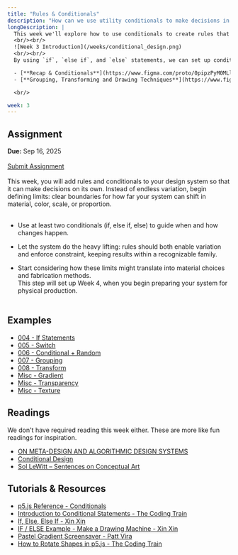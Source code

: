 ```yaml
---
title: "Rules & Conditionals"
description: "How can we use utility conditionals to make decisions in our code and create more complex behaviors?"
longDescription: |
  This week we'll explore how to use conditionals to create rules that help our code make decisions.
  <br/><br/>
  ![Week 3 Introduction](/weeks/conditional_design.png)
  <br/><br/>
  By using `if`, `else if`, and `else` statements, we can set up conditions that change how our sketches behave based on different inputs or states. This will allow us to create more dynamic and interactive designs.

  - [**Recap & Conditionals**](https://www.figma.com/proto/0pipzPyM0MLl3vMG4qLa0s/-Tech-A--Week-3?page-id=0%3A1&node-id=6005-52&viewport=118%2C5276%2C0.18&t=E0XZT9xnD8txGPd9-1&scaling=contain&content-scaling=fixed)
  - [**Grouping, Transforming and Drawing Techniques**](https://www.figma.com/proto/0pipzPyM0MLl3vMG4qLa0s/-Tech-A--Week-3?page-id=0%3A1&node-id=1-166&viewport=118%2C5276%2C0.18&t=E0XZT9xnD8txGPd9-1&scaling=contain&content-scaling=fixed)

  <br/>

week: 3
---
```


## Assignment

**Due:** Sep 16, 2025
<br/><br/>
<a class="btn-primary" href="https://forms.gle/Fev6UZQf8z8rzyUg9">Submit Assignment</a>
<br/><br/>
This week, you will add rules and conditionals to your design system so that it can make decisions on its own. Instead of endless variation, begin defining limits: clear boundaries for how far your system can shift in material, color, scale, or proportion.
<br/><br/>

- Use at least two conditionals (if, else if, else) to guide when and how changes happen.

- Let the system do the heavy lifting: rules should both enable variation and enforce constraint, keeping results within a recognizable family.

- Start considering how these limits might translate into material choices and fabrication methods.
  <br/>
  This step will set up Week 4, when you begin preparing your system for physical production.
  <br/><br/>

## Examples

- [004 - If Statements](https://editor.p5js.org/munusshih/sketches/bK-VxhYDn)
- [005 - Switch](https://editor.p5js.org/munusshih/sketches/qD80U-ha0)
- [006 - Conditional + Random](https://editor.p5js.org/munusshih/sketches/Cs-To8i4s)
- [007 - Grouping](https://editor.p5js.org/munusshih/sketches/JbyYiDamE)
- [008 - Transform](https://editor.p5js.org/munusshih/sketches/Nujwo1z6q)
- [Misc - Gradient](https://editor.p5js.org/munusshih/sketches/CVhCDxs4L)
- [Misc - Transparency](https://editor.p5js.org/munusshih/sketches/hJ46nqF2-)
- [Misc - Texture](https://editor.p5js.org/munusshih/sketches/smHTH8xyi)

## Readings

We don't have required reading this week either. These are more like fun readings for inspiration.

- [ON META-DESIGN AND ALGORITHMIC DESIGN SYSTEMS](https://drive.google.com/file/d/1nIlQFSdrSwZ3bKjktOxtw4tHKP1lJ1hR/view)
- [Conditional Design](https://conditionaldesign.org/)
- [Sol LeWitt – Sentences on Conceptual Art](https://mma.pages.tufts.edu/fah188/sol_lewitt/Sentences%20on%20Conceptual%20Art.htm)

## Tutorials & Resources

- [p5.js Reference - Conditionals](https://beta.p5js.org/reference/p5/if/)
- [Introduction to Conditional Statements - The Coding Train](https://www.youtube.com/watch?v=1Osb_iGDdjk)
- [If, Else, Else If - Xin Xin](https://www.youtube.com/watch?v=nFQwVikjee8)
- [IF / ELSE Example - Make a Drawing Machine - Xin Xin](https://www.youtube.com/watch?v=ucrlrVoe9Ns)
- [Pastel Gradient Screensaver - Patt Vira](https://www.youtube.com/watch?v=Mdt81-7-U18&t=157s)
- [How to Rotate Shapes in p5.js - The Coding Train](https://www.youtube.com/watch?v=o9sgjuh-CBM)
